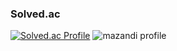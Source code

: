 <!--
**SouthGiri/SouthGiri** is a ✨ _special_ ✨ repository because its `README.md` (this file) appears on your GitHub profile.

Here are some ideas to get you started:

- 🔭 I’m currently working on ...
- 🌱 I’m currently learning ...
- 👯 I’m looking to collaborate on ...
- 🤔 I’m looking for help with ...
- 💬 Ask me about ...
- 📫 How to reach me: ...
- 😄 Pronouns: ...
- ⚡ Fun fact: ...
-->
### Solved.ac
[![Solved.ac Profile](http://mazassumnida.wtf/api/v2/generate_badge?boj=lyscroix)](https://solved.ac/lyscroix/)
![mazandi profile](http://mazandi.herokuapp.com/api?handle=lyscroix&theme=warm)
